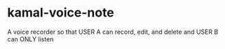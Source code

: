# kamal-voice-note
  A voice recorder so that USER A can record, edit, and delete and USER B can ONLY listen
